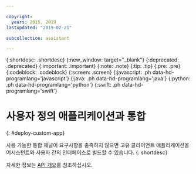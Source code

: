 ```yaml
---

copyright:
  years: 2015, 2019
lastupdated: "2019-02-21"

subcollection: assistant

---
```


{:shortdesc: .shortdesc}
{:new_window: target="_blank"}
{:deprecated: .deprecated}
{:important: .important}
{:note: .note}
{:tip: .tip}
{:pre: .pre}
{:codeblock: .codeblock}
{:screen: .screen}
{:javascript: .ph data-hd-programlang='javascript'}
{:java: .ph data-hd-programlang='java'}
{:python: .ph data-hd-programlang='python'}
{:swift: .ph data-hd-programlang='swift'}

# 사용자 정의 애플리케이션과 통합
{: #deploy-custom-app}

사용 가능한 통합 채널이 요구사항을 충족하지 않으면 고유 클라이언트 애플리케이션을 어시스턴트와 사용자 간의 인터페이스로 빌드할 수 있습니다.
{: shortdesc}

자세한 정보는 [API 개요](/docs/services/assistant?topic=assistant-api-overview)를 참조하십시오.
